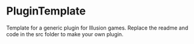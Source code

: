 # PluginTemplate
Template for a generic plugin for Illusion games. Replace the readme and code in the src folder to make your own plugin.
